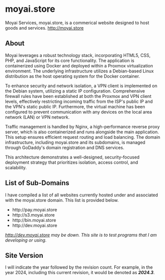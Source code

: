 # moyai.store
Moyai Services, moyai.store, is a commerical website designed to host goods and services. http://moyai.store

## About
Moyai leverages a robust technology stack, incorporating HTML5, CSS, PHP, and JavaScript for its core functionality. The application is containerized using Docker and deployed within a Proxmox virtualization environment. The underlying infrastructure utilizes a Debian-based Linux distribution as the host operating system for the Docker container.

To enhance security and network isolation, a VPN client is implemented on the Debian system, utilizing a static IP configuration. Comprehensive firewall rules have been established at both the Proxmox and VPN client levels, effectively restricting incoming traffic from the ISP's public IP and the VPN's static public IP. Furthermore, the virtual machine has been configured to prevent communication with any devices on the local area network (LAN) or VPN network.

Traffic management is handled by Nginx, a high-performance reverse proxy server, which is also containerized and runs alongside the main application. This setup ensures efficient request routing and load balancing. The domain infrastructure, including moyai.store and its subdomains, is managed through GoDaddy's domain registration and DNS services.

This architecture demonstrates a well-designed, security-focused deployment strategy that prioritizes isolation, access control, and scalability.

## List of Sub-Domains
I have compiled a list of all websites currently hosted under and associated with the moyai.store domain. This list is provided below.
<ul>
  <li>http://pay.moyai.store</li>
  <li>http://s3.moyai.store</li>
  <li>http://bin.moyai.store</li>
  <li>http://dev.moyai.store</li> 
</ul>

<em> http://dev.moyai.store may be down. This site is to test programs that I am developing or using.</em>

## Site Version
I will indicate the year followed by the revision count. For example, in the year 2024, including this current revision, it would be denoted as <b><em>2024.3</em></b>.
